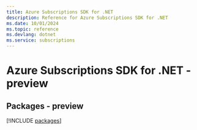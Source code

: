 ```yaml
---
title: Azure Subscriptions SDK for .NET
description: Reference for Azure Subscriptions SDK for .NET
ms.date: 10/01/2024
ms.topic: reference
ms.devlang: dotnet
ms.service: subscriptions
---
```

# Azure Subscriptions SDK for .NET - preview
## Packages - preview
[!INCLUDE [packages](subscriptions-index.md)]
